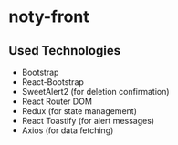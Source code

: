 # noty-front

## Used Technologies
- Bootstrap
- React-Bootstrap
- SweetAlert2 (for deletion confirmation)
- React Router DOM
- Redux (for state management)
- React Toastify (for alert messages)
- Axios (for data fetching)
